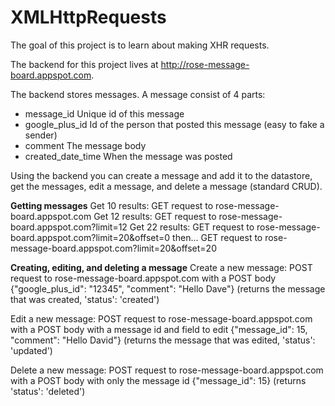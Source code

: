 <h1>XMLHttpRequests</h1>
The goal of this project is to learn about making XHR requests.

The backend for this project lives at http://rose-message-board.appspot.com.

The backend stores messages.  A message consist of 4 parts:
 - message_id        Unique id of this message
 - google_plus_id    Id of the person that posted this message (easy to fake a sender)
 - comment           The message body
 - created_date_time When the message was posted

Using the backend you can create a message and add it to the datastore, get the messages, 
edit a message, and delete a message (standard CRUD).

<b>Getting messages</b>
Get 10 results:  GET request to rose-message-board.appspot.com
Get 12 results:  GET request to rose-message-board.appspot.com?limit=12
Get 22 results:  GET request to rose-message-board.appspot.com?limit=20&offset=0  then...
                 GET request to rose-message-board.appspot.com?limit=20&offset=20

<b>Creating, editing, and deleting a message</b>
Create a new message: POST request to rose-message-board.appspot.com
                      with a POST body {"google_plus_id": "12345", "comment": "Hello Dave"}
(returns the message that was created, 'status': 'created')

Edit a new message:   POST request to rose-message-board.appspot.com
                      with a POST body with a message id and field to edit {"message_id": 15, "comment": "Hello David"}
(returns the message that was edited, 'status': 'updated')

Delete a new message: POST request to rose-message-board.appspot.com
                      with a POST body with only the message id {"message_id": 15}
(returns 'status': 'deleted')